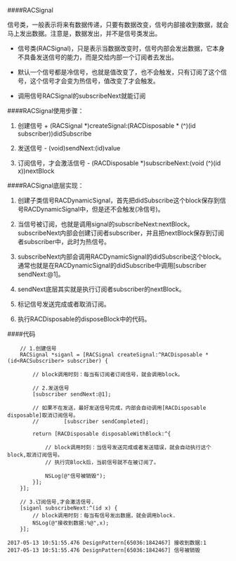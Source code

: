####RACSignal

信号类，一般表示将来有数据传递，只要有数据改变，信号内部接收到数据，就会马上发出数据。注意是，数据发出，并不是信号类发出。

- 信号类(RACSignal)，只是表示当数据改变时，信号内部会发出数据，它本身不具备发送信号的能力，而是交给内部一个订阅者去发出。

- 默认一个信号都是冷信号，也就是值改变了，也不会触发，只有订阅了这个信号，这个信号才会变为热信号，值改变了才会触发。

- 调用信号RACSignal的subscribeNext就能订阅

####RACSignal使用步骤：

1. 创建信号 + (RACSignal *)createSignal:(RACDisposable * (^)(id<RACSubscriber> subscriber))didSubscribe
2. 发送信号 - (void)sendNext:(id)value

3. 订阅信号，才会激活信号 - (RACDisposable *)subscribeNext:(void (^)(id x))nextBlock

####RACSignal底层实现：

1. 创建子类信号RACDynamicSignal，首先把didSubscribe这个block保存到信号RACDynamicSignal中，但是还不会触发(冷信号)。

2. 当信号被订阅，也就是调用signal的subscribeNext:nextBlock。subscribeNext内部会创建订阅者subscriber，并且把nextBlock保存到订阅者subscriber中，此时为热信号。

3. subscribeNext内部会调用RACDynamicSignal的didSubscribe这个block。通常也就是在RACDynamicSignal的didSubscribe中调用[subscriber sendNext:@1]。

4. sendNext底层其实就是执行订阅者subscriber的nextBlock。

5. 标记信号发送完成或者取消订阅。

6. 执行RACDisposable的disposeBlock中的代码。



####代码

```
    // 1.创建信号
    RACSignal *siganl = [RACSignal createSignal:^RACDisposable *(id<RACSubscriber> subscriber) {
        
        // block调用时刻：每当有订阅者订阅信号，就会调用block。
        
        // 2.发送信号
        [subscriber sendNext:@1];
        
        // 如果不在发送，最好发送信号完成，内部会自动调用[RACDisposable disposable]取消订阅信号。
        //        [subscriber sendCompleted];
        
        return [RACDisposable disposableWithBlock:^{
            
            // block调用时刻：当信号发送完成或者发送错误，就会自动执行这个block,取消订阅信号。
            // 执行完Block后，当前信号就不在被订阅了。
            
            NSLog(@"信号被销毁");
        }];
    }];
    
    // 3.订阅信号,才会激活信号.
    [siganl subscribeNext:^(id x) {
        // block调用时刻：每当有信号发出数据，就会调用block.
        NSLog(@"接收到数据:%@",x);
    }];

```

```
2017-05-13 10:51:55.476 DesignPattern[65036:1842467] 接收到数据:1
2017-05-13 10:51:55.476 DesignPattern[65036:1842467] 信号被销毁
```

